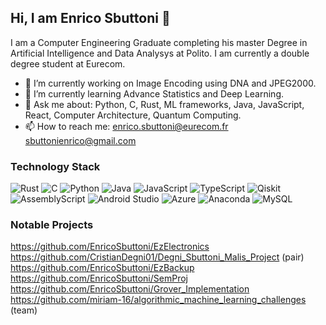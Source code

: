 ## Hi, I am Enrico Sbuttoni 👋
I am a Computer Engineering Graduate completing his master Degree in Artificial Intelligence and Data Analysys at Polito. I am currently a double degree student at Eurecom.

- 🔭 I’m currently working on Image Encoding using DNA and JPEG2000.
- 🌱 I’m currently learning Advance Statistics and Deep Learning.
- 💬 Ask me about: Python, C, Rust, ML frameworks, Java, JavaScript, React, Computer Architecture, Quantum Computing.
- 📫 How to reach me: enrico.sbuttoni@eurecom.fr  sbuttonienrico@gmail.com

### Technology Stack
![Rust](https://img.shields.io/badge/rust-%23000000.svg?style=for-the-badge&logo=rust&logoColor=white)
![C](https://img.shields.io/badge/c-%2300599C.svg?style=for-the-badge&logo=c&logoColor=white)
![Python](https://img.shields.io/badge/python-3670A0?style=for-the-badge&logo=python&logoColor=ffdd54)
![Java](https://img.shields.io/badge/java-%23ED8B00.svg?style=for-the-badge&logo=openjdk&logoColor=white)
![JavaScript](https://img.shields.io/badge/javascript-%23323330.svg?style=for-the-badge&logo=javascript&logoColor=%23F7DF1E)
![TypeScript](https://img.shields.io/badge/typescript-%23007ACC.svg?style=for-the-badge&logo=typescript&logoColor=white)
![Qiskit](https://img.shields.io/badge/Qiskit-%236929C4.svg?style=for-the-badge&logo=Qiskit&logoColor=white)
![AssemblyScript](https://img.shields.io/badge/assembly%20script-%23000000.svg?style=for-the-badge&logo=assemblyscript&logoColor=white)
![Android Studio](https://img.shields.io/badge/android%20studio-346ac1?style=for-the-badge&logo=android%20studio&logoColor=white)
![Azure](https://img.shields.io/badge/azure-%230072C6.svg?style=for-the-badge&logo=microsoftazure&logoColor=white)
![Anaconda](https://img.shields.io/badge/Anaconda-%2344A833.svg?style=for-the-badge&logo=anaconda&logoColor=white)
![MySQL](https://img.shields.io/badge/mysql-4479A1.svg?style=for-the-badge&logo=mysql&logoColor=white)

### Notable Projects
https://github.com/EnricoSbuttoni/EzElectronics  \
https://github.com/CristianDegni01/Degni_Sbuttoni_Malis_Project (pair) \
https://github.com/EnricoSbuttoni/EzBackup  \
https://github.com/EnricoSbuttoni/SemProj \
https://github.com/EnricoSbuttoni/Grover_Implementation \
https://github.com/miriam-16/algorithmic_machine_learning_challenges (team) 
<!--
**EnricoSbuttoni/EnricoSbuttoni** is a ✨ _special_ ✨ repository because its `README.md` (this file) appears on your GitHub profile.

Here are some ideas to get you started:

- 🔭 I’m currently working on ...
- 🌱 I’m currently learning ...
- 👯 I’m looking to collaborate on ...
- 🤔 I’m looking for help with ...
- 💬 Ask me about ...
- 📫 How to reach me: ...
- 😄 Pronouns: ...
- ⚡ Fun fact: ...
-->
